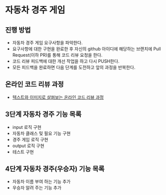 # 자동차 경주 게임
## 진행 방법
* 자동차 경주 게임 요구사항을 파악한다.
* 요구사항에 대한 구현을 완료한 후 자신의 github 아이디에 해당하는 브랜치에 Pull Request(이하 PR)를 통해 코드 리뷰 요청을 한다.
* 코드 리뷰 피드백에 대한 개선 작업을 하고 다시 PUSH한다.
* 모든 피드백을 완료하면 다음 단계를 도전하고 앞의 과정을 반복한다.

## 온라인 코드 리뷰 과정
* [텍스트와 이미지로 살펴보는 온라인 코드 리뷰 과정](https://github.com/next-step/nextstep-docs/tree/master/codereview)

## 3단계 자동차 경주 기능 목록
- input 로직 구현
- 자동차 클래스 및 필요 기능 구현
- 경주 게임 로직 구현
- output 로직 구현
- 테스트 구현

## 4단계 자동차 경주(우승자) 기능 목록
- 자동차 이름 부여 하는 기능 추가
- 우승자 알려 주는 기능 추가
